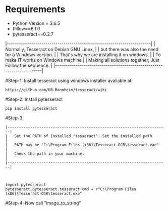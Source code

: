 # Requirements

- Python Version = 3.6.5
- Pillow==6.1.0
- pytesseract==0.2.7



|-----------------------------------------------------------------------|
|	Normally, Tesseract on Debian GNU Linux, 							|
|	but there was also the need for a Windows version. 					|
|	That's why we are installing it on windows.							|
|	To make IT works on Windows machine									|
|	Making all solutions together, Just Follow the sequence.			|
|-----------------------------------------------------------------------|

#Step-1: Install tesseract using windows installer available at:
	
	https://github.com/UB-Mannheim/tesseract/wiki

#Step-2: Install pytesseract
	
	pip install pytesseract

#Step-3:
	
	|-----------------------------------------------------------------------|
	|	Set the PATH of Installed "tesseract". Set the installed path 		|
	|	PATH may be "C:\Program Files (x86)\Tesseract-OCR\tesseract.exe"	|
	|	Check the path in your machine.										|
	|-----------------------------------------------------------------------|



	import pytesseract
	pytesseract.pytesseract.tesseract_cmd = r"C:\Program Files (x86)\Tesseract-OCR\tesseract.exe" 

#Step-4:
	Now call "image_to_string"


